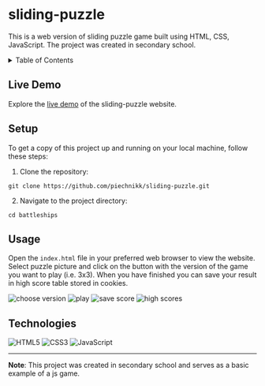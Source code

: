 # sliding-puzzle

This is a web version of sliding puzzle game built using HTML, CSS, JavaScript. The project was created in secondary school.

<details>
  <summary>Table of Contents</summary>
  <ul>
    <li><a href="#live-demo">Live Demo</a></li>
    <li><a href="#setup">Setup</a></li>
    <li><a href="#usage">Usage</a></li>
    <li><a href="#technologies">Technologies</a></li>
  </ul>
</details>

## Live Demo

Explore the [live demo](https://piechnikk.github.io/sliding-puzzle/) of the sliding-puzzle website.

## Setup

To get a copy of this project up and running on your local machine, follow these steps:

1. Clone the repository: 
```
git clone https://github.com/piechnikk/sliding-puzzle.git
```
2. Navigate to the project directory: 
```
cd battleships
```

## Usage

Open the `index.html` file in your preferred web browser to view the website. Select puzzle picture and click on the button with the version of the game you want to play (i.e. 3x3). When you have finished you can save your result in high score table stored in cookies.


![choose version](https://github.com/piechnikk/sliding-puzzle/assets/51060535/0af52c84-82b7-4b77-a1c2-00bc7d95a8a4)
![play](https://github.com/piechnikk/sliding-puzzle/assets/51060535/072d89eb-9b95-40e0-a25b-25a68394d853)
![save score](https://github.com/piechnikk/sliding-puzzle/assets/51060535/1abc2306-2899-4ef4-af2d-ee82d06ff0bd)
![high scores](https://github.com/piechnikk/sliding-puzzle/assets/51060535/901add1b-7482-4707-ad3e-e109ed705b1e)



## Technologies

<div>
    <img src="https://img.shields.io/badge/HTML5-E34F26?style=for-the-badge&logo=html5&logoColor=white" alt="HTML5"> 
    <img src="https://img.shields.io/badge/CSS3-1572B6?style=for-the-badge&logo=css3&logoColor=white" alt="CSS3">
    <img src="https://img.shields.io/badge/JavaScript-323330?style=for-the-badge&logo=javascript&logoColor=F7DF1E" alt="JavaScript">  
</div>

---

**Note**: This project was created in secondary school and serves as a basic example of a js game.
